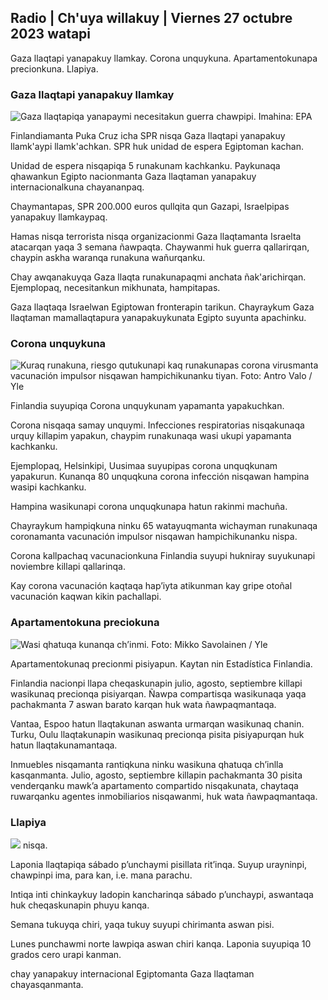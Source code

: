 ## Radio \| Ch'uya willakuy \| Viernes 27 octubre 2023 watapi

Gaza llaqtapi yanapakuy llamkay. Corona unquykuna. Apartamentokunapa precionkuna. Llapiya.

### Gaza llaqtapi yanapakuy llamkay

![Gaza llaqtapiqa yanapaymi necesitakun guerra chawpipi. Imahina: EPA](https://qu.images.cdn.yle.fi/imagen/cargar/c_crop,h_3780,w_6720,x_0,y_700/ar_1.77777777777777777,c_llenado,g_uyas,h_675,w_1200/dpr_1.0/q_auto:eco/f_auto/fl_perdida/v1698396491/39-1192101653b784c2d563)

Finlandiamanta Puka Cruz icha SPR nisqa Gaza llaqtapi yanapakuy llamk'aypi llamk'achkan. SPR huk unidad de espera Egiptoman kachan.

Unidad de espera nisqapiqa 5 runakunam kachkanku. Paykunaqa qhawankun Egipto nacionmanta Gaza llaqtaman yanapakuy internacionalkuna chayananpaq.

Chaymantapas, SPR 200.000 euros qullqita qun Gazapi, Israelpipas yanapakuy llamkaypaq.

Hamas nisqa terrorista nisqa organizacionmi Gaza llaqtamanta Israelta atacarqan yaqa 3 semana ñawpaqta. Chaywanmi huk guerra qallarirqan, chaypin askha waranqa runakuna wañurqanku.

Chay awqanakuyqa Gaza llaqta runakunapaqmi anchata ñak'arichirqan. Ejemplopaq, necesitankun mikhunata, hampitapas.

Gaza llaqtaqa Israelwan Egiptowan fronterapin tarikun. Chayraykum Gaza llaqtaman mamallaqtapura yanapakuykunata Egipto suyunta apachinku.

### Corona unquykuna

![Kuraq runakuna, riesgo qutukunapi kaq runakunapas corona virusmanta vacunación impulsor nisqawan hampichikunanku tiyan. Foto: Antro Valo / Yle](https://qu.willakuykunapi.q_auto:eco/f_auto/fl_perdida/v1670569792/39-933588623dccc01a881)

Finlandia suyupiqa Corona unquykunam yapamanta yapakuchkan.

Corona nisqaqa samay unquymi. Infecciones respiratorias nisqakunaqa urquy killapim yapakun, chaypim runakunaqa wasi ukupi yapamanta kachkanku.

Ejemplopaq, Helsinkipi, Uusimaa suyupipas corona unquqkunam yapakurun. Kunanqa 80 unquqkuna corona infección nisqawan hampina wasipi kachkanku.

Hampina wasikunapi corona unquqkunapa hatun rakinmi machuña.

Chayraykum hampiqkuna ninku 65 watayuqmanta wichayman runakunaqa coronamanta vacunación impulsor nisqawan hampichikunanku nispa.

Corona kallpachaq vacunacionkuna Finlandia suyupi hukniray suyukunapi noviembre killapi qallarinqa.

Kay corona vacunación kaqtaqa hap’iyta atikunman kay gripe otoñal vacunación kaqwan kikin pachallapi.

### Apartamentokuna preciokuna

![Wasi qhatuqa kunanqa ch’inmi. Foto: Mikko Savolainen / Yle](https://qu.willakuykunapi.q_auto:eco/f_auto/fl_perdida/v1694415905/39-117017864fea8c7baf74)

Apartamentokunaq precionmi pisiyapun. Kaytan nin Estadística Finlandia.

Finlandia nacionpi llapa cheqaskunapin julio, agosto, septiembre killapi wasikunaq precionqa pisiyarqan. Ñawpa compartisqa wasikunaqa yaqa pachakmanta 7 aswan barato karqan huk wata ñawpaqmantaqa.

Vantaa, Espoo hatun llaqtakunan aswanta urmarqan wasikunaq chanin. Turku, Oulu llaqtakunapin wasikunaq precionqa pisita pisiyapurqan huk hatun llaqtakunamantaqa.

Inmuebles nisqamanta rantiqkuna ninku wasikuna qhatuqa ch’inlla kasqanmanta. Julio, agosto, septiembre killapin pachakmanta 30 pisita venderqanku mawk’a apartamento compartido nisqakunata, chaytaqa ruwarqanku agentes inmobiliarios nisqawanmi, huk wata ñawpaqmantaqa.

### Llapiya

![](https://qu.images.cdn.yle.fi/imagen/cargar/c_crop,h_1080,w_1919,x_0,y_0/ar_1.77777777777777777,c_llenado,g_uyas,h_675,w_1200/dpr_1.0/q_auto:eco/f_auto/fl_perdida/v1698421548/39-1192510653bdb0fbe9af) nisqa.

Laponia llaqtapiqa sábado p’unchaymi pisillata rit’inqa. Suyup urayninpi, chawpinpi ima, para kan, i.e. mana parachu.

Intiqa inti chinkaykuy ladopin kancharinqa sábado p’unchaypi, aswantaqa huk cheqaskunapin phuyu kanqa.

Semana tukuyqa chiri, yaqa tukuy suyupi chirimanta aswan pisi.

Lunes punchawmi norte lawpiqa aswan chiri kanqa. Laponia suyupiqa 10 grados cero urapi kanman.

chay yanapakuy internacional Egiptomanta Gaza llaqtaman chayasqanmanta.
